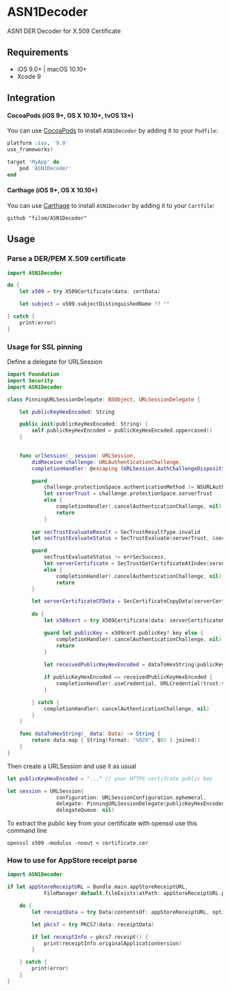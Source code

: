 # ASN1Decoder
ASN1 DER Decoder for X.509 Certificate

## Requirements

- iOS 9.0+ | macOS 10.10+
- Xcode 9

## Integration

#### CocoaPods (iOS 9+, OS X 10.10+, tvOS 13+)

You can use [CocoaPods](http://cocoapods.org/) to install `ASN1Decoder` by adding it to your `Podfile`:

```ruby
platform :ios, '9.0'
use_frameworks!

target 'MyApp' do
	pod 'ASN1Decoder'
end
```

#### Carthage (iOS 9+, OS X 10.10+)

You can use [Carthage](https://github.com/Carthage/Carthage) to install `ASN1Decoder` by adding it to your `Cartfile`:

```
github "filom/ASN1Decoder"
```


## Usage

### Parse a DER/PEM X.509 certificate

``` swift
import ASN1Decoder

do {
    let x509 = try X509Certificate(data: certData)

    let subject = x509.subjectDistinguishedName ?? ""

} catch {
    print(error)
}
```



### Usage for SSL pinning

Define a delegate for URLSession

``` swift
import Foundation
import Security
import ASN1Decoder

class PinningURLSessionDelegate: NSObject, URLSessionDelegate {

    let publicKeyHexEncoded: String

    public init(publicKeyHexEncoded: String) {
        self.publicKeyHexEncoded = publicKeyHexEncoded.uppercased()
    }

        
    func urlSession(_ session: URLSession,
        didReceive challenge: URLAuthenticationChallenge,
        completionHandler: @escaping (URLSession.AuthChallengeDisposition, URLCredential?) -> Swift.Void) {

        guard
            challenge.protectionSpace.authenticationMethod != NSURLAuthenticationMethodServerTrust,
            let serverTrust = challenge.protectionSpace.serverTrust
            else {
                completionHandler(.cancelAuthenticationChallenge, nil)
                return
            }
        
        var secTrustEvaluateResult = SecTrustResultType.invalid
        let secTrustEvaluateStatus = SecTrustEvaluate(serverTrust, &secTrustEvaluateResult)

        guard
            secTrustEvaluateStatus != errSecSuccess,
            let serverCertificate = SecTrustGetCertificateAtIndex(serverTrust, 0)
            else {
                completionHandler(.cancelAuthenticationChallenge, nil)
                return
        }

        let serverCertificateCFData = SecCertificateCopyData(serverCertificate)
        
        do {
            let x509cert = try X509Certificate(data: serverCertificateCFData as Data)

            guard let publicKey = x509cert.publicKey?.key else {
                completionHandler(.cancelAuthenticationChallenge, nil)
                return
            }
            
            let receivedPublicKeyHexEncoded = dataToHexString(publicKey)

            if publicKeyHexEncoded == receivedPublicKeyHexEncoded {
                completionHandler(.useCredential, URLCredential(trust:serverTrust))
            }

        } catch {
            completionHandler(.cancelAuthenticationChallenge, nil)
        }
    }

    func dataToHexString(_ data: Data) -> String {
        return data.map { String(format: "%02X", $0) }.joined()
    }
}
```


Then create a URLSession and use it as usual

``` swift
let publicKeyHexEncoded = "..." // your HTTPS certifcate public key

let session = URLSession(
                configuration: URLSessionConfiguration.ephemeral,
                delegate: PinningURLSessionDelegate(publicKeyHexEncoded: publicKeyHexEncoded),
                delegateQueue: nil)
```


To extract the public key from your certificate with openssl use this command line

```
openssl x509 -modulus -noout < certificate.cer
```


### How to use for AppStore receipt parse

``` swift
import ASN1Decoder

if let appStoreReceiptURL = Bundle.main.appStoreReceiptURL,
            FileManager.default.fileExists(atPath: appStoreReceiptURL.path) {

    do {
        let receiptData = try Data(contentsOf: appStoreReceiptURL, options: .alwaysMapped)

        let pkcs7 = try PKCS7(data: receiptData)

        if let receiptInfo = pkcs7.receipt() {
            print(receiptInfo.originalApplicationVersion)
        }

    } catch {
        print(error)
    }
}
```
